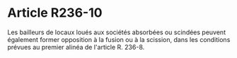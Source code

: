 # Article R236-10

Les bailleurs de locaux loués aux sociétés absorbées ou scindées peuvent également former opposition à la fusion ou à la scission, dans les conditions prévues au premier alinéa de l'article R. 236-8.
